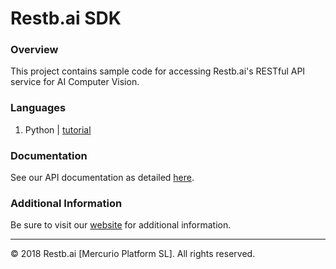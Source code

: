 # Restb.ai SDK

### Overview

This project contains sample code for accessing Restb.ai's RESTful API service for AI Computer Vision.

### Languages

1. Python | [tutorial](https://github.com/restbai/sdk/wiki/Python-SDK-Overview)

### Documentation

See our API documentation as detailed [here](https://docs.restb.ai).

### Additional Information

Be sure to visit our [website](https://restb.ai) for additional information.


----
© 2018 Restb.ai [Mercurio Platform SL]. All rights reserved.
